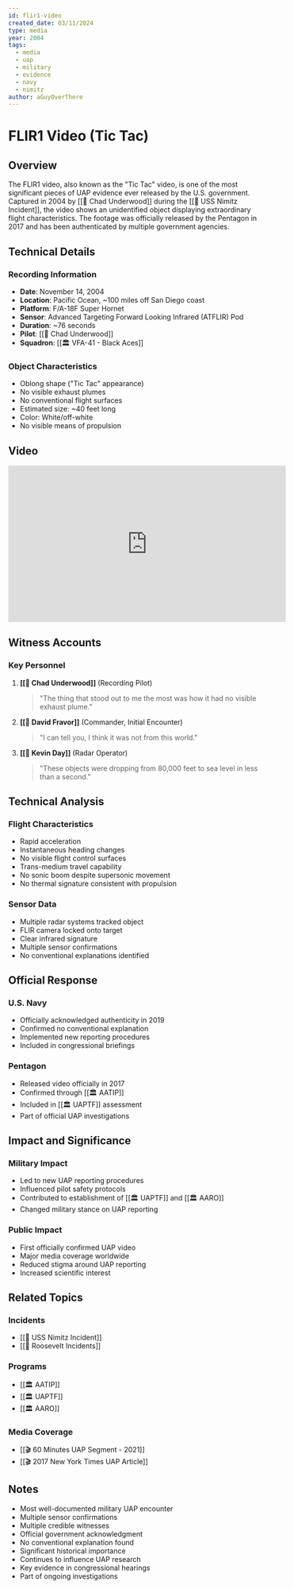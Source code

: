 ```yaml
---
id: flir1-video
created_date: 03/11/2024
type: media
year: 2004
tags:
  - media
  - uap
  - military
  - evidence
  - navy
  - nimitz
author: aGuyOverThere
---
```


# FLIR1 Video (Tic Tac)

## Overview

The FLIR1 video, also known as the "Tic Tac" video, is one of the most significant pieces of UAP evidence ever released by the U.S. government. Captured in 2004 by [[👤 Chad Underwood]] during the [[📜 USS Nimitz Incident]], the video shows an unidentified object displaying extraordinary flight characteristics. The footage was officially released by the Pentagon in 2017 and has been authenticated by multiple government agencies.

## Technical Details

### Recording Information
- **Date**: November 14, 2004
- **Location**: Pacific Ocean, ~100 miles off San Diego coast
- **Platform**: F/A-18F Super Hornet
- **Sensor**: Advanced Targeting Forward Looking Infrared (ATFLIR) Pod
- **Duration**: ~76 seconds
- **Pilot**: [[👤 Chad Underwood]]
- **Squadron**: [[🏛️ VFA-41 - Black Aces]]

### Object Characteristics
- Oblong shape ("Tic Tac" appearance)
- No visible exhaust plumes
- No conventional flight surfaces
- Estimated size: ~40 feet long
- Color: White/off-white
- No visible means of propulsion

## Video

<iframe width="560" height="315" src="https://www.youtube.com/embed/6rWOtrke0HY" title="YouTube video player" frameborder="0" allow="accelerometer; autoplay; clipboard-write; encrypted-media; gyroscope; picture-in-picture; web-share" allowfullscreen></iframe>

## Witness Accounts

### Key Personnel
1. **[[👤 Chad Underwood]]** (Recording Pilot)
   > "The thing that stood out to me the most was how it had no visible exhaust plume."

2. **[[👤 David Fravor]]** (Commander, Initial Encounter)
   > "I can tell you, I think it was not from this world."

3. **[[👤 Kevin Day]]** (Radar Operator)
   > "These objects were dropping from 80,000 feet to sea level in less than a second."

## Technical Analysis

### Flight Characteristics
- Rapid acceleration
- Instantaneous heading changes
- No visible flight control surfaces
- Trans-medium travel capability
- No sonic boom despite supersonic movement
- No thermal signature consistent with propulsion

### Sensor Data
- Multiple radar systems tracked object
- FLIR camera locked onto target
- Clear infrared signature
- Multiple sensor confirmations
- No conventional explanations identified

## Official Response

### U.S. Navy
- Officially acknowledged authenticity in 2019
- Confirmed no conventional explanation
- Implemented new reporting procedures
- Included in congressional briefings

### Pentagon
- Released video officially in 2017
- Confirmed through [[🏛️ AATIP]]
- Included in [[🏛️ UAPTF]] assessment
- Part of official UAP investigations

## Impact and Significance

### Military Impact
- Led to new UAP reporting procedures
- Influenced pilot safety protocols
- Contributed to establishment of [[🏛️ UAPTF]] and [[🏛️ AARO]]
- Changed military stance on UAP reporting

### Public Impact
- First officially confirmed UAP video
- Major media coverage worldwide
- Reduced stigma around UAP reporting
- Increased scientific interest

## Related Topics

### Incidents
- [[📜 USS Nimitz Incident]]
- [[📜 Roosevelt Incidents]]

### Programs
- [[🏛️ AATIP]]
- [[🏛️ UAPTF]]
- [[🏛️ AARO]]

### Media Coverage
- [[🎬 60 Minutes UAP Segment - 2021]]
- [[🎬 2017 New York Times UAP Article]]

## Notes

- Most well-documented military UAP encounter
- Multiple sensor confirmations
- Multiple credible witnesses
- Official government acknowledgment
- No conventional explanation found
- Significant historical importance
- Continues to influence UAP research
- Key evidence in congressional hearings
- Part of ongoing investigations
